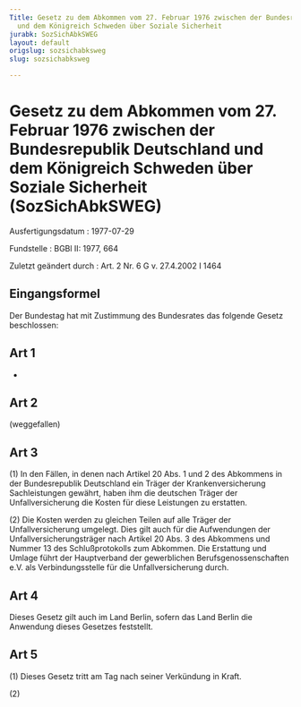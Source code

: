 ```yaml
---
Title: Gesetz zu dem Abkommen vom 27. Februar 1976 zwischen der Bundesrepublik Deutschland
  und dem Königreich Schweden über Soziale Sicherheit
jurabk: SozSichAbkSWEG
layout: default
origslug: sozsichabksweg
slug: sozsichabksweg

---
```


# Gesetz zu dem Abkommen vom 27. Februar 1976 zwischen der Bundesrepublik Deutschland und dem Königreich Schweden über Soziale Sicherheit (SozSichAbkSWEG)

Ausfertigungsdatum
:   1977-07-29

Fundstelle
:   BGBl II: 1977, 664

Zuletzt geändert durch
:   Art. 2 Nr. 6 G v. 27.4.2002 I 1464

## Eingangsformel

Der Bundestag hat mit Zustimmung des Bundesrates das folgende Gesetz
beschlossen:

## Art 1

-

## Art 2

(weggefallen)

## Art 3

(1) In den Fällen, in denen nach Artikel 20 Abs. 1 und 2 des Abkommens
in der Bundesrepublik Deutschland ein Träger der Krankenversicherung
Sachleistungen gewährt, haben ihm die deutschen Träger der
Unfallversicherung die Kosten für diese Leistungen zu erstatten.

(2) Die Kosten werden zu gleichen Teilen auf alle Träger der
Unfallversicherung umgelegt. Dies gilt auch für die Aufwendungen der
Unfallversicherungsträger nach Artikel 20 Abs. 3 des Abkommens und
Nummer 13 des Schlußprotokolls zum Abkommen. Die Erstattung und Umlage
führt der Hauptverband der gewerblichen Berufsgenossenschaften e.V.
als Verbindungsstelle für die Unfallversicherung durch.

## Art 4

Dieses Gesetz gilt auch im Land Berlin, sofern das Land Berlin die
Anwendung dieses Gesetzes feststellt.

## Art 5

(1) Dieses Gesetz tritt am Tag nach seiner Verkündung in Kraft.

(2)

